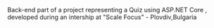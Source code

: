 Back-end part of a project representing a Quiz using ASP.NET Core , developed during an intership at "Scale Focus" - Plovdiv,Bulgaria
